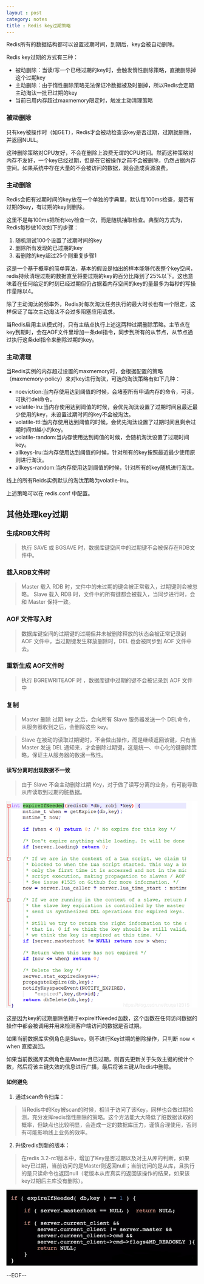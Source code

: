 ```yaml
---
layout : post
category: notes
title : Redis key过期策略
---
```

Redis所有的数据结构都可以设置过期时间，到期后，key会被自动删除。

Redis key过期的方式有三种：

- 被动删除：当读/写一个已经过期的key时，会触发惰性删除策略，直接删除掉这个过期key
- 主动删除：由于惰性删除策略无法保证冷数据被及时删掉，所以Redis会定期主动淘汰一批已过期的key
- 当前已用内存超过maxmemory限定时，触发主动清理策略

### 被动删除

只有key被操作时（如GET），Redis才会被动检查该key是否过期，过期就删除，并返回NULL。

这种删除策略对CPU友好，不会在删除上浪费无谓的CPU时间。然而这种策略对内存不友好，一个key已经过期，但是在它被操作之前不会被删除，仍然占据内存空间。如果系统中存在大量的不会被访问的数据，就会造成资源浪费。

### 主动删除

Redis会把有过期时间的key放在一个单独的字典里，默认每100ms检查，是否有过期的key，有过期的key则删除。

这里不是每100ms把所有key检查一次，而是随机抽取检查。典型的方式为，Redis每秒做10次如下的步骤：

1. 随机测试100个设置了过期时间的key
2. 删除所有发现的已过期的key
3. 若删除的key超过25个则重复步骤1

这是一个基于概率的简单算法，基本的假设是抽出的样本能够代表整个key空间，redis持续清理过期的数据直至将要过期的key的百分比降到了25%以下。这也意味着在任何给定的时刻已经过期但仍占据着内存空间的key的量最多为每秒的写操作量除以4。

除了主动淘汰的频率外，Redis对每次淘汰任务执行的最大时长也有一个限定，这样保证了每次主动淘汰不会过多阻塞应用请求。

当Redis启用主从模式时，只有主结点执行上述这两种过期删除策略。主节点在key到期时，会在AOF文件里增加一条del指令，同步到所有的从节点，从节点通过执行这条del指令来删除过期的key。

### 主动清理

当Redis实例的内存超过设置的maxmemory时，会根据配置的策略（maxmemory-policy）来对key进行淘汰，可选的淘汰策略有如下几种：

- noeviction:当内存使用达到阈值的时候，会堵塞所有申请内存的命令，可读，可执行del命令。
- volatile-lru:当内存使用达到阈值的时候，会优先淘汰设置了过期时间且最近最少使用的key，未设置过期时间的key不会被淘汰。
- volatile-ttl:当内存使用达到阈值的时候，会优先淘汰设置了过期时间且剩余过期时间ttl越小的key。
- volatile-random:当内存使用达到阈值的时候，会随机淘汰设置了过期时间key。
- allkeys-lru:当内存使用达到阈值的时候，针对所有的key按照最近最少使用原则进行淘汰。
- allkeys-random:当内存使用达到阈值的时候，针对所有的key随机进行淘汰。

线上的所有Reids实例默认的淘汰策略为volatile-lru。

上述策略可以在 redis.conf 中配置。

## 其他处理key过期

### 生成RDB文件时

> 执行 SAVE 或 BGSAVE 时，数据库键空间中的过期键不会被保存在RDB文件中。

### 载入RDB文件时

> Master 载入 RDB 时，文件中的未过期的键会被正常载入，过期键则会被忽略。
> Slave 载入 RDB 时，文件中的所有键都会被载入，当同步进行时，会和 Master 保持一致。

### AOF 文件写入时

> 数据库键空间的过期键的过期但并未被删除释放的状态会被正常记录到 AOF 文件中，当过期键发生释放删除时，DEL 也会被同步到 AOF 文件中去。

### 重新生成 AOF文件时

> 执行 BGREWRITEAOF 时 ，数据库键中过期的键不会被记录到 AOF 文件中

### 复制

> Master 删除 过期 key 之后，会向所有 Slave 服务器发送一个 DEL命令，从服务器收到之后，会删除这些 key。

> Slave 在被动的读取过期键时，不会做出操作，而是继续返回该键，只有当 Master 发送 DEL 通知来，才会删除过期键，这是统一、中心化的键删除策略，保证主从服务器的数据一致性。

#### 读写分离时出现数据不一致

> 由于 Slave 不会主动删除过期 Key，对于做了读写分离的业务，有可能导致从库读取到过期的脏数据。

![image](/assets/post-images/expireIfNeeded.png)

这是因为key的过期删除依赖于expireIfNeeded函数，这个函数在任何访问数据的操作中都会被调用并用来检测客户端访问的数据是否过期。

如果当前数据库实例角色是Slave，则不进行Key过期的删除操作，只判断 now < when 直接返回。

如果当前数据库实例角色是Master且已过期，则首先更新关于失效主键的统计个数，然后将该主键失效的信息进行广播，最后将该主键从Redis中删除。

#### 如何避免

1. 通过scan命令扫库：

> 当Redis中的Key被scan的时候，相当于访问了该Key，同样也会做过期检测，充分发挥redis惰性删除的策略。这个方法能大大降低了脏数据读取的概率，但缺点也比较明显，会造成一定的数据库压力，谨慎合理使用，否则有可能影响线上业务的效率。

2. 升级redis到新的版本：

> 在redis 3.2-rc1版本中，增加了Key是否过期以及对主从库的判断，如果key已过期，当前访问的是Master则返回null；当前访问的是从库，且执行的是只读命令也返回null（老版本从库真实的返回该操作的结果，如果该key过期后主库没有删除）。

![image](/assets/post-images/redisReadExpireKey.png)


--EOF--

